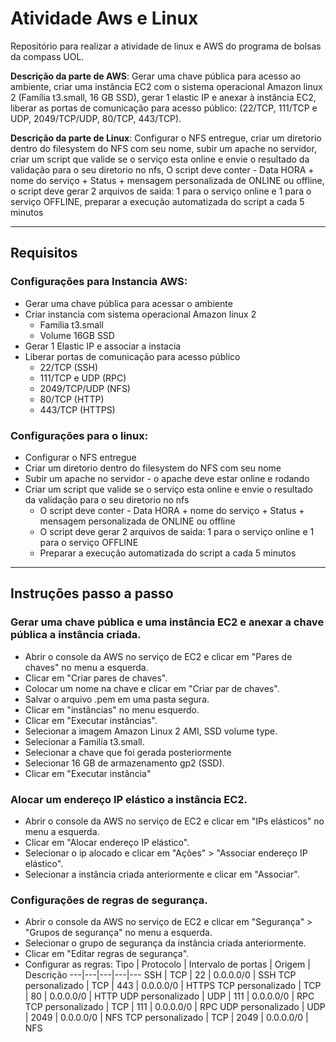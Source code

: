 # Atividade Aws e Linux

Repositório para realizar a atividade de linux e AWS do programa de bolsas da compass UOL.

**Descrição da parte de AWS**: Gerar uma chave pública para acesso ao ambiente, criar uma instância EC2 com o sistema operacional Amazon linux 2 (Família t3.small,
16 GB SSD), gerar 1 elastic IP e anexar à instância EC2, liberar as portas de comunicação para acesso público: (22/TCP, 111/TCP e UDP,
2049/TCP/UDP, 80/TCP, 443/TCP).

**Descrição da parte de Linux**: Configurar o NFS entregue, criar um diretorio dentro do filesystem do NFS com seu nome, subir um apache no servidor, criar um script que valide se o serviço esta online e envie o resultado da validação para o seu diretorio no nfs, O script deve conter - Data HORA + nome do serviço + Status + mensagem personalizada de ONLINE ou offline, o script deve gerar 2 arquivos de saida: 1 para o serviço online e 1 para o serviço OFFLINE, preparar a execução automatizada do script a cada 5 minutos

---
## Requisitos

### Configurações para Instancia AWS:
- Gerar uma chave pública para acessar o ambiente
- Criar instancia com sistema operacional Amazon linux 2
  - Familia t3.small 
  - Volume 16GB SSD
- Gerar 1 Elastic IP e associar a instacia
- Liberar portas de comunicação para acesso público
   - 22/TCP (SSH)
   - 111/TCP e UDP (RPC)
   - 2049/TCP/UDP (NFS)
   - 80/TCP (HTTP)
   - 443/TCP (HTTPS)
   
### Configurações para o linux:
- Configurar o NFS entregue
- Criar um diretorio dentro do filesystem do NFS com seu nome
- Subir um apache no servidor - o apache deve estar online e rodando
- Criar um script que valide se o serviço esta online e envie o resultado da validação para o seu diretorio no nfs
  - O script deve conter - Data HORA + nome do serviço + Status + mensagem personalizada de ONLINE ou offline
  - O script deve gerar 2 arquivos de saida: 1 para o serviço online e 1 para o serviço OFFLINE
  - Preparar a execução automatizada do script a cada 5 minutos
---
## Instruções passo a passo

### Gerar uma chave pública e uma instância EC2 e anexar a chave pública a instância criada.
- Abrir o console da AWS no serviço de EC2 e clicar em "Pares de chaves" no menu a esquerda.
- Clicar em "Criar pares de chaves".
- Colocar um nome na chave e clicar em "Criar par de chaves".
- Salvar o arquivo .pem em uma pasta segura.
- Clicar em "instâncias" no menu esquerdo.
- Clicar em "Executar instâncias".
- Selecionar a imagem Amazon Linux 2 AMI, SSD volume type.
- Selecionar a Familía t3.small.
- Selecionar a chave que foi gerada posteriormente
- Selecionar 16 GB de armazenamento gp2 (SSD).
- Clicar em "Executar instância"

### Alocar um endereço IP elástico a instância EC2.

- Abrir o console da AWS no serviço de EC2 e clicar em "IPs elásticos" no menu a esquerda.
- Clicar em "Alocar endereço IP elástico".
- Selecionar o ip alocado e clicar em "Ações" > "Associar endereço IP elástico".
- Selecionar a instância criada anteriormente e clicar em "Associar".

### Configurações de regras de segurança.

- Abrir o console da AWS no serviço de EC2 e clicar em "Segurança" > "Grupos de segurança" no menu a esquerda.
- Selecionar o grupo de segurança da instância criada anteriormente.
- Clicar em "Editar regras de segurança".
- Configurar as regras:
    Tipo | Protocolo | Intervalo de portas | Origem | Descrição
    ---|---|---|---|---
    SSH | TCP | 22 | 0.0.0.0/0 | SSH
    TCP personalizado | TCP | 443 | 0.0.0.0/0 | HTTPS
    TCP personalizado | TCP | 80 | 0.0.0.0/0 | HTTP
    UDP personalizado | UDP | 111 | 0.0.0.0/0 | RPC
    TCP personalizado | TCP | 111 | 0.0.0.0/0 | RPC
    UDP personalizado | UDP | 2049 | 0.0.0.0/0 | NFS
    TCP personalizado | TCP | 2049 | 0.0.0.0/0 | NFS

